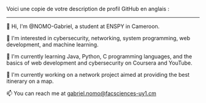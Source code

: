 Voici une copie de votre description de profil GitHub en anglais :

---

👋 Hi, I'm @NOMO-Gabriel, a student at ENSPY in Cameroon.

👀 I'm interested in cybersecurity, networking, system programming, web development, and machine learning.

🌱 I'm currently learning Java, Python, C programming languages, and the basics of web development and cybersecurity on Coursera and YouTube.

💞️ I'm currently working on a network project aimed at providing the best itinerary on a map.

📫 You can reach me at gabriel.nomo@facsciences-uy1.cm

<!---
NOMO-Gabriel/NOMO-Gabriel is a ✨ special ✨ repository because its `README.md` (this file) appears on your GitHub profile.
You can click the Preview link to take a look at your changes.
--->
